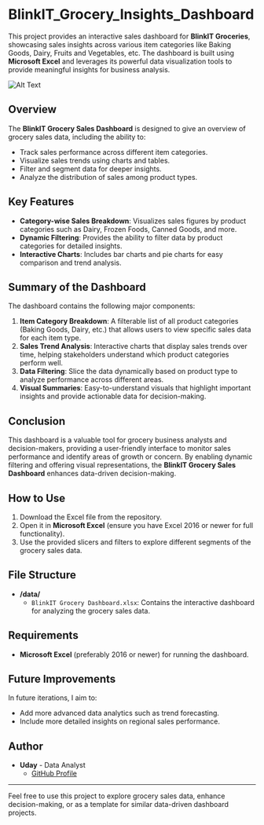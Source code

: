 # BlinkIT_Grocery_Insights_Dashboard


This project provides an interactive sales dashboard for **BlinkIT Groceries**, showcasing sales insights across various item categories like Baking Goods, Dairy, Fruits and Vegetables, etc. The dashboard is built using **Microsoft Excel** and leverages its powerful data visualization tools to provide meaningful insights for business analysis.

![Alt Text]([image-url](https://github.com/uday-data-nerd/BlinkIT_Grocery_Insights_Dashboard/blob/main/blinkit%20dashboard.jpg))

## Overview

The **BlinkIT Grocery Sales Dashboard** is designed to give an overview of grocery sales data, including the ability to:

- Track sales performance across different item categories.
- Visualize sales trends using charts and tables.
- Filter and segment data for deeper insights.
- Analyze the distribution of sales among product types.

## Key Features

- **Category-wise Sales Breakdown**: Visualizes sales figures by product categories such as Dairy, Frozen Foods, Canned Goods, and more.
- **Dynamic Filtering**: Provides the ability to filter data by product categories for detailed insights.
- **Interactive Charts**: Includes bar charts and pie charts for easy comparison and trend analysis.

## Summary of the Dashboard

The dashboard contains the following major components:

1. **Item Category Breakdown**: A filterable list of all product categories (Baking Goods, Dairy, etc.) that allows users to view specific sales data for each item type.
2. **Sales Trend Analysis**: Interactive charts that display sales trends over time, helping stakeholders understand which product categories perform well.
3. **Data Filtering**: Slice the data dynamically based on product type to analyze performance across different areas.
4. **Visual Summaries**: Easy-to-understand visuals that highlight important insights and provide actionable data for decision-making.

## Conclusion

This dashboard is a valuable tool for grocery business analysts and decision-makers, providing a user-friendly interface to monitor sales performance and identify areas of growth or concern. By enabling dynamic filtering and offering visual representations, the **BlinkIT Grocery Sales Dashboard** enhances data-driven decision-making.

## How to Use

1. Download the Excel file from the repository.
2. Open it in **Microsoft Excel** (ensure you have Excel 2016 or newer for full functionality).
3. Use the provided slicers and filters to explore different segments of the grocery sales data.

## File Structure

- **/data/**
  - `BlinkIT Grocery Dashboard.xlsx`: Contains the interactive dashboard for analyzing the grocery sales data.

## Requirements

- **Microsoft Excel** (preferably 2016 or newer) for running the dashboard.
  
## Future Improvements

In future iterations, I aim to:
- Add more advanced data analytics such as trend forecasting.
- Include more detailed insights on regional sales performance.

## Author

- **Uday** - Data Analyst  
  - [GitHub Profile](https://github.com/uday-data-nerd)

---

Feel free to use this project to explore grocery sales data, enhance decision-making, or as a template for similar data-driven dashboard projects.

